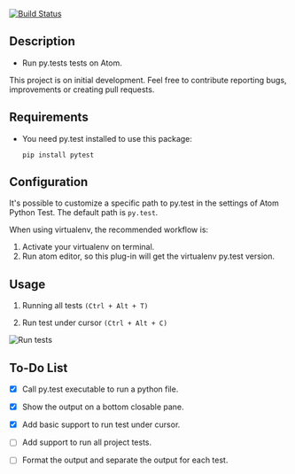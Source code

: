 [![Build Status](https://travis-ci.org/pghilardi/atom-python-test.svg?branch=master)](https://travis-ci.org/pghilardi/atom-python-test)

## Description

* Run py.tests tests on Atom.

This project is on initial development. Feel free to contribute reporting bugs, improvements or creating pull requests.

## Requirements

* You need py.test installed to use this package: 

    ```
    pip install pytest
    ```

## Configuration

It's possible to customize a specific path to py.test in the settings of Atom Python Test. The default path is ```py.test```.

When using virtualenv, the recommended workflow is:
1) Activate your virtualenv on terminal.
2) Run atom editor, so this plug-in will get the virtualenv py.test version.

## Usage

1) Running all tests ```(Ctrl + Alt + T)```

2) Run test under cursor ```(Ctrl + Alt + C)```

![Run tests](https://cloud.githubusercontent.com/assets/1611808/14330216/ea1891e0-fc15-11e5-8190-696152c77c64.gif)

## To-Do List

- [x] Call py.test executable to run a python file.
- [x] Show the output on a bottom closable pane.
- [x] Add basic support to run test under cursor.
- [ ] Add support to run all project tests.
- [ ] Format the output and separate the output for each test.


